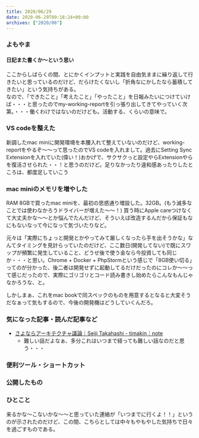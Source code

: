 ```yaml
---
title: 2020/06/29
date: 2020-06-29T09:18:24+09:00
archives: ["2020/06"]
---
```

### よもやま
#### 日記また書くか〜という思い
ここからしばらくの間、とにかくインプットと実践を自由気ままに繰り返して行きたいと思っているのだけど、だらけたくないし「折角なにかしたなら蓄積してきたい」という気持ちがある。  
なので、「できたこと」「考えたこと」「やったこと」を日報みたいにつけていけば・・・と思ったのでmy-working-reportを引っ張り出してきてやっていく次第。・・・働くわけではないのだけども。活動する、くらいの意味で。

### VS codeを整えた
新調したmac miniに開発環境を本腰入れて整えていないのだけど、working-reportをやるぞ〜〜って思ったのでVS codeを入れまして。過去にSetting Sync Extensionを入れていた(偉い！)おかげで、サクサクっと設定やらExtensionやらを復活させられた・・！と思うのだけど。足りなかったり違和感あったりしたところは、都度足していこう

### mac miniのメモリを増やした
RAM 8GBで買ったmac miniを、最初の思惑通り増設した。32GB。(もう滅多なことでは使わなかろうドライバーが増えた〜〜！)
買う時にApple careつけなくて大丈夫かな〜〜とか悩んでたんだけど、そういえば改造するんだから保証もなにもないなって今になって気づいたりなど。  

元々は「実際にちょっと開発とかやってみて厳しくなったら手を出そうかな」なんてタイミングを見計らっていたのだけど、ここ数日(開発してない)で既にスワップが頻繁に発生していること、どうせ後で使う金なら今投資しても同じか・・・と思い。Chrome + Docker + PhpStormという感じで「8GB使い切る」ってのが分かった、後二者は開発せずに起動してるだけだったのにコレか〜〜って感じだったので、実際にゴリゴリとコード読み書きし始めたらこんなもんじゃなかろうな、と。

しかしまぁ、これをmac bookで同スペックのものを用意するとなると大変そうだなぁって気もするので、今後の開発機はどうしていくんだろ。

### 気になった記事・読んだ記事など
* [さよならアーキテクチャ議論｜Seiji Takahashi \- timakin｜note](https://note.com/timakin/n/n02f6be6aa0bf)
    * 難しい話だよなぁ、多分これはいつまで経っても難しい話なのだと思う・・・

### 便利ツール・ショートカット

### 公開したもの

### ひとこと
来るかな〜こないかな〜〜と思っていた連絡が「いつまでに行くよ！！」というのが示されたのだけど、この間、こちらとしては中々もやもやした気持ちで日々を過ごすものである。  
